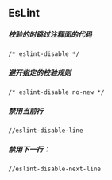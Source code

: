 ## EsLint 

##### 校验的时跳过注释面的代码

```
/* eslint-disable */
```

##### 避开指定的校验规则

```
/* eslint-disable no-new */
```

##### 禁用当前行

```
//eslint-disable-line
```

##### 禁用下一行：

```
//eslint-disable-next-line
```


